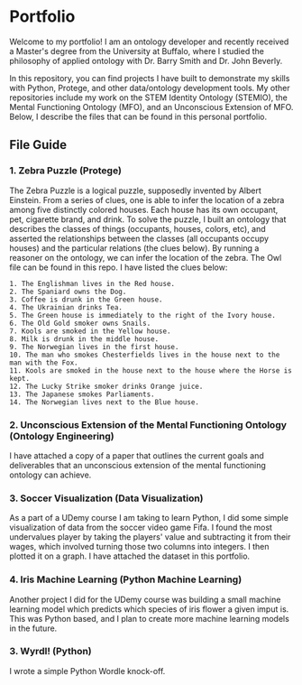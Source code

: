 # Portfolio

Welcome to my portfolio! I am an ontology developer and recently received a Master's degree from the University at Buffalo, where I studied the philosophy of applied ontology with Dr. Barry Smith and Dr. John Beverly.

In this repository, you can find projects I have built to demonstrate my skills with Python, Protege, and other data/ontology development tools. My other repositories include my work on the STEM Identity Ontology (STEMIO), the Mental Functioning Ontology (MFO), and an Unconscious Extension of MFO. Below, I describe the files that can be found in this personal portfolio.

## File Guide

### 1. Zebra Puzzle (Protege)

The Zebra Puzzle is a logical puzzle, supposedly invented by Albert Einstein. From a series of clues, one is able to infer the location of a zebra among five distinctly colored houses. Each house has its own occupant, pet, cigarette brand, and drink. To solve the puzzle, I built an ontology that describes the classes of things (occupants, houses, colors, etc), and asserted the relationships between the classes (all occupants occupy houses) and the particular relations (the clues below). By running a reasoner on the ontology, we can infer the location of the zebra. The Owl file can be found in this repo. I have listed the clues below:

```
1. The Englishman lives in the Red house.
2. The Spaniard owns the Dog.
3. Coffee is drunk in the Green house.
4. The Ukrainian drinks Tea.
5. The Green house is immediately to the right of the Ivory house.
6. The Old Gold smoker owns Snails.
7. Kools are smoked in the Yellow house.
8. Milk is drunk in the middle house.
9. The Norwegian lives in the first house.
10. The man who smokes Chesterfields lives in the house next to the man with the Fox.
11. Kools are smoked in the house next to the house where the Horse is kept.
12. The Lucky Strike smoker drinks Orange juice.
13. The Japanese smokes Parliaments.
14. The Norwegian lives next to the Blue house.
```

### 2. Unconscious Extension of the Mental Functioning Ontology (Ontology Engineering)

I have attached a copy of a paper that outlines the current goals and deliverables that an unconscious extension of the mental functioning ontology can achieve.

### 3. Soccer Visualization (Data Visualization)

As a part of a UDemy course I am taking to learn Python, I did some simple visualization of data from the soccer video game Fifa. I found the most undervalues player by taking the players' value and subtracting it from their wages, which involved turning those two columns into integers. I then plotted it on a graph. I have attached the dataset in this portfolio.

### 4. Iris Machine Learning (Python Machine Learning)

Another project I did for the UDemy course was building a small machine learning model which predicts which species of iris flower a given imput is. This was Python based, and I plan to create more machine learning models in the future.


### 3. Wyrdl! (Python)

I wrote a simple Python Wordle knock-off.
